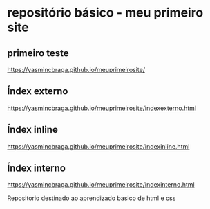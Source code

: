 # repositório básico - meu primeiro site
## primeiro teste
https://yasmincbraga.github.io/meuprimeirosite/

## Índex externo 
https://yasmincbraga.github.io/meuprimeirosite/indexexterno.html

## Índex inline
https://yasmincbraga.github.io/meuprimeirosite/indexinline.html

## Índex interno
https://yasmincbraga.github.io/meuprimeirosite/indexinterno.html

Repositorio destinado ao aprendizado basico de html e css

